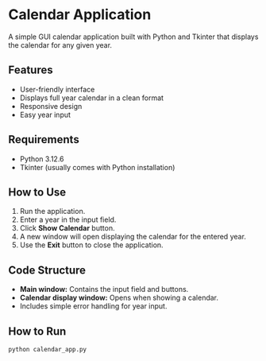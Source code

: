 # Calendar Application

A simple GUI calendar application built with Python and Tkinter that displays the calendar for any given year.

## Features
- User-friendly interface
- Displays full year calendar in a clean format
- Responsive design
- Easy year input

## Requirements
- Python 3.12.6
- Tkinter (usually comes with Python installation)

## How to Use
1. Run the application.
2. Enter a year in the input field.
3. Click **Show Calendar** button.
4. A new window will open displaying the calendar for the entered year.
5. Use the **Exit** button to close the application.

## Code Structure
- **Main window:** Contains the input field and buttons.
- **Calendar display window:** Opens when showing a calendar.
- Includes simple error handling for year input.

## How to Run
```bash
python calendar_app.py
